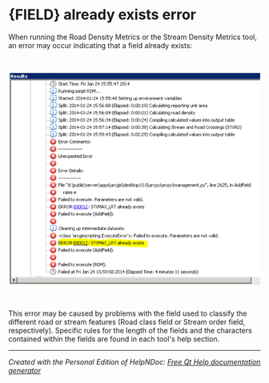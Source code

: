 # {FIELD} already exists error

When running the Road Density Metrics or the Stream Density Metrics tool, an error may occur indicating that a field already exists:

&nbsp;

![Image](<lib/ATtILA%20Field%20Already%20Exists%20Error.png>)

&nbsp;

This error may be caused by problems with the field used to classify the different road or stream features (Road class field or Stream order field, respectively). Specific rules for the length of the fields and the characters contained within the fields are found in each tool's help section.

***
_Created with the Personal Edition of HelpNDoc: [Free Qt Help documentation generator](<https://www.helpndoc.com>)_
